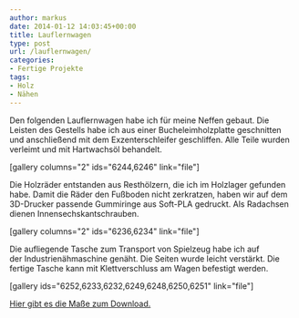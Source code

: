 ```yaml
---
author: markus
date: 2014-01-12 14:03:45+00:00
title: Lauflernwagen
type: post
url: /lauflernwagen/
categories:
- Fertige Projekte
tags:
- Holz
- Nähen
---
```


Den folgenden Lauflernwagen habe ich für meine Neffen gebaut. Die Leisten des Gestells habe ich aus einer Bucheleimholzplatte geschnitten und anschließend mit dem Exzenterschleifer geschliffen. Alle Teile wurden verleimt und mit Hartwachsöl behandelt.<!-- more -->

[gallery columns="2" ids="6244,6246"  link="file"]

Die Holzräder entstanden aus Resthölzern, die ich im Holzlager gefunden habe. Damit die Räder den Fußboden nicht zerkratzen, haben wir auf dem 3D-Drucker passende Gummiringe aus Soft-PLA gedruckt. Als Radachsen dienen Innensechskantschrauben.

[gallery columns="2" ids="6236,6234"  link="file"]

Die aufliegende Tasche zum Transport von Spielzeug habe ich auf der Industrienähmaschine genäht. Die Seiten wurde leicht verstärkt. Die fertige Tasche kann mit Klettverschluss am Wagen befestigt werden.

[gallery ids="6252,6233,6232,6249,6248,6250,6251" link="file"]

[Hier gibt es die Maße zum Download.](/wp-content/uploads/2013/12/Lauflernwagen_Maße.pdf)
